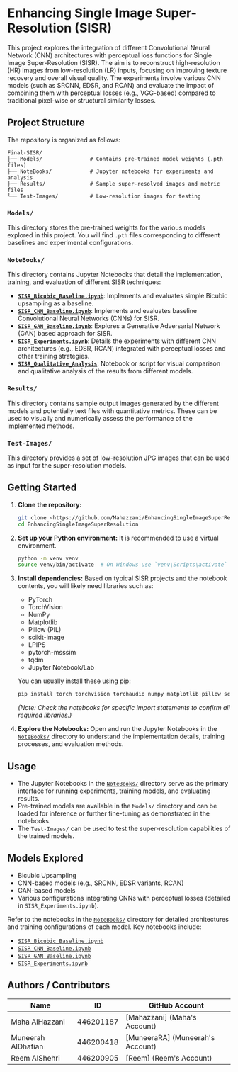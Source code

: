 # Enhancing Single Image Super-Resolution (SISR)

This project explores the integration of different Convolutional Neural Network (CNN) architectures with perceptual loss functions for Single Image Super-Resolution (SISR). The aim is to reconstruct high-resolution (HR) images from low-resolution (LR) inputs, focusing on improving texture recovery and overall visual quality. The experiments involve various CNN models (such as SRCNN, EDSR, and RCAN) and evaluate the impact of combining them with perceptual losses (e.g., VGG-based) compared to traditional pixel-wise or structural similarity losses.

## Project Structure

The repository is organized as follows:

```
Final-SISR/
├── Models/               # Contains pre-trained model weights (.pth files)
├── NoteBooks/            # Jupyter notebooks for experiments and analysis
├── Results/              # Sample super-resolved images and metric files
└── Test-Images/          # Low-resolution images for testing
```

### `Models/`
This directory stores the pre-trained weights for the various models explored in this project. You will find `.pth` files corresponding to different baselines and experimental configurations.

### `NoteBooks/`
This directory contains Jupyter Notebooks that detail the implementation, training, and evaluation of different SISR techniques:
*   **[`SISR_Bicubic_Baseline.ipynb`](./NoteBooks/SISR_Bicubic_Baseline.ipynb)**: Implements and evaluates simple Bicubic upsampling as a baseline.
*   **[`SISR_CNN_Baseline.ipynb`](./NoteBooks/SISR_CNN_Baseline.ipynb)**: Implements and evaluates baseline Convolutional Neural Networks (CNNs) for SISR.
*   **[`SISR_GAN_Baseline.ipynb`](./NoteBooks/SISR_GAN_Baseline.ipynb)**: Explores a Generative Adversarial Network (GAN) based approach for SISR.
*   **[`SISR_Experiments.ipynb`](./NoteBooks/SISR_Experiments.ipynb)**: Details the experiments with different CNN architectures (e.g., EDSR, RCAN) integrated with perceptual losses and other training strategies.
*   **[`SISR_Qualitative_Analysis`](./NoteBooks/SISR_Qualitative_Analysis)**: Notebook or script for visual comparison and qualitative analysis of the results from different models.

### `Results/`
This directory contains sample output images generated by the different models and potentially text files with quantitative metrics. These can be used to visually and numerically assess the performance of the implemented methods.

### `Test-Images/`
This directory provides a set of low-resolution JPG images that can be used as input for the super-resolution models.

## Getting Started

1.  **Clone the repository:**
    ```bash
    git clone <https://github.com/Mahazzani/EnhancingSingleImageSuperResolution>
    cd EnhancingSingleImageSuperResolution
    ```
2.  **Set up your Python environment:** It is recommended to use a virtual environment.
    ```bash
    python -m venv venv
    source venv/bin/activate  # On Windows use `venv\Scripts\activate`
    ```
3.  **Install dependencies:** Based on typical SISR projects and the notebook contents, you will likely need libraries such as:
    *   PyTorch
    *   TorchVision
    *   NumPy
    *   Matplotlib
    *   Pillow (PIL)
    *   scikit-image
    *   LPIPS
    *   pytorch-msssim
    *   tqdm
    *   Jupyter Notebook/Lab

    You can usually install these using pip:
    ```bash
    pip install torch torchvision torchaudio numpy matplotlib pillow scikit-image lpips pytorch-msssim tqdm jupyterlab
    ```
    *(Note: Check the notebooks for specific import statements to confirm all required libraries.)*

4.  **Explore the Notebooks:** Open and run the Jupyter Notebooks in the [`NoteBooks/`](./NoteBooks/) directory to understand the implementation details, training processes, and evaluation methods.

## Usage

*   The Jupyter Notebooks in the [`NoteBooks/`](./NoteBooks/) directory serve as the primary interface for running experiments, training models, and evaluating results.
*   Pre-trained models are available in the `Models/` directory and can be loaded for inference or further fine-tuning as demonstrated in the notebooks.
*   The `Test-Images/` can be used to test the super-resolution capabilities of the trained models.

## Models Explored

*   Bicubic Upsampling 
*   CNN-based models (e.g., SRCNN, EDSR variants, RCAN)
*   GAN-based models
*   Various configurations integrating CNNs with perceptual losses (detailed in `SISR_Experiments.ipynb`).

Refer to the notebooks in the [`NoteBooks/`](./NoteBooks/) directory for detailed architectures and training configurations of each model. Key notebooks include:
*   [`SISR_Bicubic_Baseline.ipynb`](./NoteBooks/SISR_Bicubic_Baseline.ipynb)
*   [`SISR_CNN_Baseline.ipynb`](./NoteBooks/SISR_CNN_Baseline.ipynb)
*   [`SISR_GAN_Baseline.ipynb`](./NoteBooks/SISR_GAN_Baseline.ipynb)
*   [`SISR_Experiments.ipynb`](./NoteBooks/SISR_Experiments.ipynb)

## Authors / Contributors

| Name                 | ID          | GitHub Account                               |
|----------------------|-------------|----------------------------------------------|
| Maha AlHazzani       | 446201187   | [Mahazzani] (Maha's Account)          |
| Muneerah AlDhafian   | 446200418   | [MuneeraRA] (Muneerah's Account)          |
| Reem AlShehri        | 446200905   | [Reem] (Reem's Account)          |



